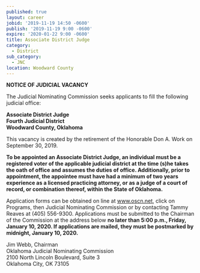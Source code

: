 ```yaml
---
published: true
layout: career
jobid: '2019-11-19 14:50 -0600'
publish: '2019-11-19 9:00 -0600'
expire: '2020-01-22 9:00 -0600'
title: Associate District Judge
category:
  - District
sub_category:
  - JNC
location: Woodward County
---
```

**NOTICE OF JUDICIAL VACANCY**
 
The Judicial Nominating Commission seeks applicants to fill the following judicial office: 
 
**Associate District Judge  
Fourth Judicial District  
Woodward County, Oklahoma**
 
This vacancy is created by the retirement of the Honorable Don A. Work on September 30, 2019. 
 
**To be appointed an Associate District Judge, an individual must be a registered voter of the applicable judicial district at the time (s)he takes the oath of office and assumes the duties of office.  Additionally, prior to appointment, the appointee must have had a minimum of two years experience as a licensed practicing attorney, or as a judge of a court of record, or combination thereof, within the State of Oklahoma.**
 
Application forms can be obtained on line at www.oscn.net, click on Programs, then Judicial Nominating Commission or by contacting Tammy Reaves at (405) 556-9300.   Applications must be submitted to the Chairman of the Commission at the address below **no later than 5:00 p.m., Friday, January 10, 2020.  If applications are mailed, they must be postmarked by midnight, January 10, 2020.** 
 
 
Jim Webb, Chairman  
Oklahoma Judicial Nominating Commission  
2100 North Lincoln Boulevard, Suite 3  
Oklahoma City, OK  73105
